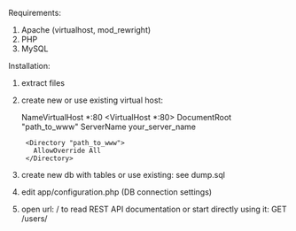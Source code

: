Requirements:

1) Apache (virtualhost, mod_rewright)
2) PHP
3) MySQL

Installation:

1) extract files

2) create new or use existing virtual host:

    NameVirtualHost *:80
    <VirtualHost *:80>
        DocumentRoot "path_to_www"
        ServerName your_server_name

        <Directory "path_to_www">
          AllowOverride All
        </Directory>
    </VirtualHost>

3) create new db with tables or use existing:
see dump.sql

4) edit app/configuration.php (DB connection settings)

5) open url: / to read REST API documentation or start directly using it: GET /users/
